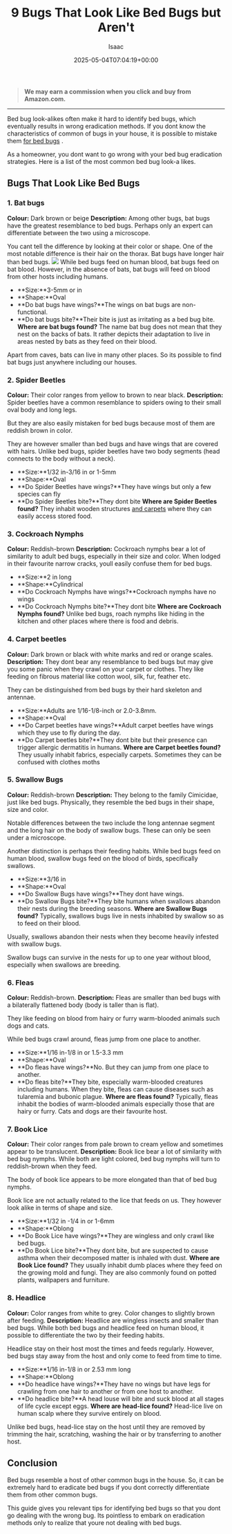 ﻿---
author: Isaac
layout: post
title: 9 Bugs That Look Like Bed Bugs but Aren't
date: '2025-05-04T07:04:19+00:00'
categories:
- Bed Bugs
- Guide
tags: []
slug: /bugs-that-look-like-bed-bugs/
lastmod: 2025-05-07T12:21:26+03:00
---
> **We may earn a commission when you click and buy from Amazon.com.**
>

---
Bed bug look-alikes often make it hard to identify bed bugs, which eventually results in wrong eradication methods. If you dont know the characteristics of common of bugs in your house, it is possible to mistake them
[for bed bugs](https://pestpolicy.com/best-bed-bug-steamer/)
.

As a homeowner, you dont want to go wrong with your bed bug eradication strategies. Here is a list of the most common bed bug look-a likes.
## **Bugs That Look Like Bed Bugs**
### 1. Bat bugs
**Colour:**
Dark brown or beige
**Description:**
Among other bugs, bat bugs have the greatest resemblance to bed bugs. Perhaps only an expert can differentiate between the two using a microscope.

You cant tell the difference by looking at their color or shape. One of the most notable difference is their hair on the thorax. Bat bugs have longer hair than bed bugs.
![](/assets/img/04/Bugs-That-Look-Like-Bed-Bugs-300x180.png)
While bed bugs feed on human blood, bat bugs feed on bat blood. However, in the absence of bats, bat bugs will feed on blood from other hosts including humans.
- **Size:**3-5mm or  in
- **Shape:**Oval
- **Do bat bugs have wings?**The wings on bat bugs are non-functional.
- **Do bat bugs bite?**Their bite is just as irritating as a bed bug bite.
**Where are bat bugs found?**
The name bat bug does not mean that they nest on the backs of bats. It rather depicts their adaptation to live in areas nested by bats as they feed on their blood.

Apart from caves, bats can live in many other places. So its possible to find bat bugs just anywhere including our houses.
### 2. Spider Beetles
**Colour:**
Their color ranges from yellow to brown to near black.
**Description:**
Spider beetles have a common resemblance to spiders owing to their small oval body and long legs.

But they are also easily mistaken for bed bugs because most of them are reddish brown in color.

They are however smaller than bed bugs and have wings that are covered with hairs. Unlike bed bugs, spider beetles have two body segments (head connects to the body without a neck).
- **Size:**1/32 in-3/16 in or 1-5mm
- **Shape:**Oval
- **Do Spider Beetles have wings?**They have wings but only a few species can fly
- **Do Spider Beetles bite?**They dont bite
**Where are Spider Beetles found?**
They inhabit wooden structures
[and carpets](https://pestpolicy.com/can-bed-bugs-live-in-carpet/)
where they can easily access stored food.
### 3. Cockroach Nymphs
**Colour:**
Reddish-brown
**Description:**
Cockroach nymphs bear a lot of similarity to adult bed bugs, especially in their size and color. When lodged in their favourite narrow cracks, youll easily confuse them for bed bugs.
- **Size:**2 in long
- **Shape:**Cylindrical
- **Do Cockroach Nymphs have wings?**Cockroach nymphs have no wings
- **Do Cockroach Nymphs bite?**They dont bite
**Where are Cockroach Nymphs found?**
Unlike bed bugs, roach nymphs like hiding in the kitchen and other places where there is food and debris.
### 4. Carpet beetles
**Colour:**
Dark brown or black with white marks and red or orange scales.
**Description:**
They dont bear any resemblance to bed bugs but may give you some panic when they crawl on your carpet or clothes. They like feeding on fibrous material like cotton wool, silk, fur, feather etc.

They can be distinguished from bed bugs by their hard skeleton and antennae.
- **Size:**Adults are 1/16-1/8-inch or 2.0-3.8mm.
- **Shape:**Oval
- **Do Carpet beetles have wings?**Adult carpet beetles have wings which they use to fly during the day.
- **Do Carpet beetles bite?**They dont bite but their presence can trigger allergic dermatitis in humans.
**Where are Carpet beetles found?**
They usually inhabit fabrics, especially carpets. Sometimes they can be confused with clothes moths
### 5. Swallow Bugs
**Colour:**
Reddish-brown
**Description:**
They belong to the family Cimicidae, just like bed bugs. Physically, they resemble the bed bugs in their shape, size and color.

Notable differences between the two include the long antennae segment and the long hair on the body of swallow bugs. These can only be seen under a microscope.

Another distinction is perhaps their feeding habits. While bed bugs feed on human blood, swallow bugs feed on the blood of birds, specifically swallows.
- **Size:**3/16 in
- **Shape:**Oval
- **Do Swallow Bugs have wings?**They dont have wings.
- **Do Swallow Bugs bite?**They bite humans when swallows abandon their nests during the breeding seasons.
**Where are Swallow Bugs found?**
Typically, swallows bugs live in nests inhabited by swallow so as to feed on their blood.

Usually, swallows abandon their nests when they become heavily infested with swallow bugs.

Swallow bugs can survive in the nests for up to one year without blood, especially when swallows are breeding.
### 6. Fleas
**Colour:**
Reddish-brown.
**Description:**
Fleas are smaller than bed bugs with a bilaterally flattened body (body is taller than is flat).

They like feeding on blood from hairy or furry warm-blooded animals such dogs and cats.

While bed bugs crawl around, fleas jump from one place to another.
- **Size:**1/16 in-1/8 in or 1.5-3.3 mm
- **Shape:**Oval
- **Do fleas have wings?**No. But they can jump from one place to another.
- **Do fleas bite?**They bite, especially warm-blooded creatures including humans. When they bite, fleas can cause diseases such as tularemia and bubonic plague.
**Where are fleas found?**
Typically, fleas inhabit the bodies of warm-blooded animals especially those that are hairy or furry. Cats and dogs are their favourite host.
### 7. Book Lice
**Colour:**
Their color ranges from pale brown to cream yellow and sometimes appear to be translucent.
**Description:**
Book lice bear a lot of similarity with bed bug nymphs. While both are light colored, bed bug nymphs will turn to reddish-brown when they feed.

The body of book lice appears to be more elongated than that of bed bug nymphs.

Book lice are not actually related to the lice that feeds on us. They however look alike in terms of shape and size.
- **Size:**1/32 in -1/4 in or 1-6mm
- **Shape:**Oblong
- **Do Book Lice have wings?**They are wingless and only crawl like bed bugs.
- **Do Book Lice bite?**They dont bite, but are suspected to cause asthma when their decomposed matter is inhaled with dust.
**Where are Book Lice found?**
They usually inhabit dumb places where they feed on the growing mold and fungi. They are also commonly found on potted plants, wallpapers and furniture.
### 8. Headlice
**Colour:**
Color ranges from white to grey. Color changes to slightly brown after feeding.
**Description:**
Headlice are wingless insects and smaller than bed bugs. While both bed bugs and headlice feed on human blood, it possible to differentiate the two by their feeding habits.

Headlice stay on their host most the times and feeds regularly. However, bed bugs stay away from the host and only come to feed from time to time.
- **Size:**1/16 in-1/8 in or 2.53 mm long
- **Shape:**Oblong
- **Do headlice have wings?**They have no wings but have legs for crawling from one hair to another or from one host to another.
- **Do headlice bite?**A head louse will bite and suck blood at all stages of life cycle except eggs.
**Where are head-lice found?**
Head-lice live on human scalp where they survive entirely on blood.

Unlike bed bugs, head-lice stay on the host until they are removed by trimming the hair, scratching, washing the hair or by transferring to another host.
## **Conclusion**
Bed bugs resemble a host of other common bugs in the house. So, it can be extremely hard to eradicate bed bugs if you dont correctly differentiate them from other common bugs.

This guide gives you relevant tips for identifying bed bugs so that you dont go dealing with the wrong bug. Its pointless to embark on eradication methods only to realize that youre not dealing with bed bugs.